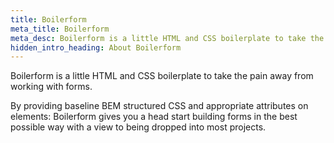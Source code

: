 ```yaml
---
title: Boilerform
meta_title: Boilerform
meta_desc: Boilerform is a little HTML and CSS boilerplate to take the pain away from working with forms.
hidden_intro_heading: About Boilerform
---
```

Boilerform is a little HTML and CSS boilerplate to take the pain away from working with forms. 

By providing baseline BEM structured CSS and appropriate attributes on elements: Boilerform gives you a head start building forms in the best possible way with a view to being dropped into most projects.

